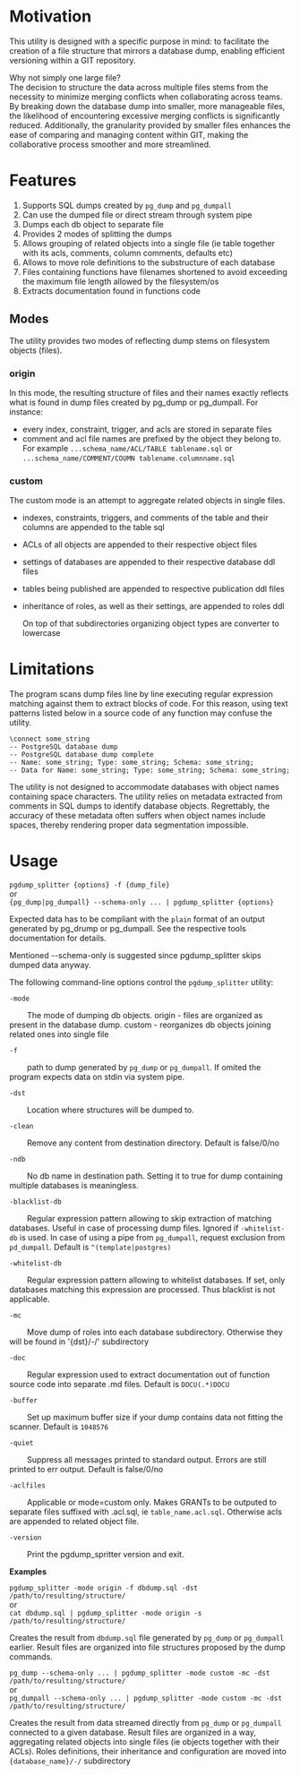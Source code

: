 # Motivation
This utility is designed with a specific purpose in mind: to facilitate the creation of a file structure that mirrors a database dump, enabling efficient versioning within a GIT repository.

Why not simply one large file?\
The decision to structure the data across multiple files stems from the necessity to minimize merging conflicts when collaborating across teams. By breaking down the database dump into smaller, more manageable files, the likelihood of encountering excessive merging conflicts is significantly reduced. Additionally, the granularity provided by smaller files enhances the ease of comparing and managing content within GIT, making the collaborative process smoother and more streamlined.

# Features
1. Supports SQL dumps created by `pg_dump` and `pg_dumpall`
2. Can use the dumped file or direct stream through system pipe
3. Dumps each db object to separate file
4. Provides 2 modes of splitting the dumps
5. Allows grouping of related objects into a single file (ie table together with its acls, comments, column comments, defaults etc)
6. Allows to move role definitions to the substructure of each database
7. Files containing functions have filenames shortened to avoid exceeding the maximum file length allowed by the filesystem/os
8. Extracts documentation found in functions code

## Modes
The utility provides two modes of reflecting dump stems on filesystem objects (files).
### origin
In this mode, the resulting structure of files and their names exactly reflects what is found in dump files created by pg_dump or pg_dumpall. For instance:
* every index, constraint, trigger, and acls are stored in separate files
* comment and acl file names are prefixed by the object they belong to. For example `...schema_name/ACL/TABLE tablename.sql` or `...schema_name/COMMENT/COUMN tablename.columnname.sql`
### custom
The custom mode is an attempt to aggregate related objects in single files.
* indexes, constraints, triggers, and comments of the table and their columns are appended to the table sql
* ACLs of all objects are appended to their respective object files
* settings of databases are appended to their respective database ddl files
* tables being published are appended to respective publication ddl files
* inheritance of roles, as well as their settings, are appended to roles ddl

  On top of that subdirectories organizing object types are converter to lowercase

# Limitations
The program scans dump files line by line executing regular expression matching against them to extract blocks of code. For this reason, using text patterns listed below in a source code of any function may confuse the utility.

`\connect some_string`\
`-- PostgreSQL database dump`\
`-- PostgreSQL database dump complete`\
`-- Name: some_string; Type: some_string; Schema: some_string;`\
`-- Data for Name: some_string; Type: some_string; Schema: some_string;`

The utility is not designed to accommodate databases with object names containing space characters.
The utility relies on metadata extracted from comments in SQL dumps to identify database objects. Regrettably, the accuracy of these metadata often suffers when object names include spaces, thereby rendering proper data segmentation impossible.
   
# Usage
`pgdump_splitter {options} -f {dump_file}`\
or\
`{pg_dump|pg_dumpall} --schema-only ... | pgdump_splitter {options}`

Expected data has to be compliant with the `plain` format of an output generated by pg_drump or pg_dumpall. See the respective tools documentation for details.

Mentioned --schema-only is suggested since pgdump_splitter skips dumped data anyway.


The following command-line options control the `pgdump_splitter` utility:

`-mode`

&nbsp;&nbsp;&nbsp;&nbsp;&nbsp;&nbsp;&nbsp;&nbsp;The mode of dumping db objects. origin - files are organized as present in the database dump. custom - reorganizes db objects joining related ones into single file
     
`-f`

&nbsp;&nbsp;&nbsp;&nbsp;&nbsp;&nbsp;&nbsp;&nbsp;path to dump generated by `pg_dump` or `pg_dumpall`. If omited the program expects data on stdin via system pipe.

`-dst`

&nbsp;&nbsp;&nbsp;&nbsp;&nbsp;&nbsp;&nbsp;&nbsp;Location where structures will be dumped to.

`-clean`

&nbsp;&nbsp;&nbsp;&nbsp;&nbsp;&nbsp;&nbsp;&nbsp;Remove any content from destination directory. Default is false/0/no

`-ndb`

&nbsp;&nbsp;&nbsp;&nbsp;&nbsp;&nbsp;&nbsp;&nbsp;No db name in destination path. Setting it to true for dump containing multiple databases is meaningless.

`-blacklist-db`

&nbsp;&nbsp;&nbsp;&nbsp;&nbsp;&nbsp;&nbsp;&nbsp;Regular expression pattern allowing to skip extraction of matching databases. Useful in case of processing dump files. Ignored if `-whitelist-db` is used. In case of using a pipe from `pg_dumpall`, request exclusion from `pd_dumpall`. Default is `^(template|postgres)`

`-whitelist-db`

&nbsp;&nbsp;&nbsp;&nbsp;&nbsp;&nbsp;&nbsp;&nbsp;Regular expression pattern allowing to whitelist databases. If set, only databases matching this expression are processed. Thus blacklist is not applicable.

`-mc`

&nbsp;&nbsp;&nbsp;&nbsp;&nbsp;&nbsp;&nbsp;&nbsp;Move dump of roles into each database subdirectory. Otherwise they will be found in '{dst}/-/' subdirectory

`-doc`

&nbsp;&nbsp;&nbsp;&nbsp;&nbsp;&nbsp;&nbsp;&nbsp;Regular expression used to extract documentation out of function source code into separate .md files. Default is `DOCU(.*)DOCU`

`-buffer`

&nbsp;&nbsp;&nbsp;&nbsp;&nbsp;&nbsp;&nbsp;&nbsp;Set up maximum buffer size if your dump contains data not fitting the scanner. Default is `1048576`

`-quiet`

&nbsp;&nbsp;&nbsp;&nbsp;&nbsp;&nbsp;&nbsp;&nbsp;Suppress all messages printed to standard output. Errors are still printed to err output. Default is false/0/no

`-aclfiles`

&nbsp;&nbsp;&nbsp;&nbsp;&nbsp;&nbsp;&nbsp;&nbsp;Applicable or mode=custom only. Makes GRANTs to be outputed to separate files suffixed with .acl.sql, ie `table_name.acl.sql`. Otherwise acls are appended to related object file.

`-version`

&nbsp;&nbsp;&nbsp;&nbsp;&nbsp;&nbsp;&nbsp;&nbsp;Print the pgdump_spritter version and exit.


**Examples**

`pgdump_splitter -mode origin -f dbdump.sql -dst /path/to/resulting/structure/`\
or\
`cat dbdump.sql | pgdump_splitter -mode origin -s /path/to/resulting/structure/`

Creates the result from `dbdump.sql` file generated by `pg_dump` or `pg_dumpall` earlier. Result files are organized into file structures proposed by the dump commands.

`pg_dump --schema-only ... | pgdump_splitter -mode custom -mc -dst /path/to/resulting/structure/`\
or\
`pg_dumpall --schema-only ... | pgdump_splitter -mode custom -mc -dst /path/to/resulting/structure/`

Creates the result from data streamed directly from `pg_dump` or `pg_dumpall` connected to a given database. Result files are organized in a way, aggregating related objects into single files (ie objects together with their ACLs). Roles definitions, their inheritance and configuration are moved into `{database_name}/-/` subdirectory

